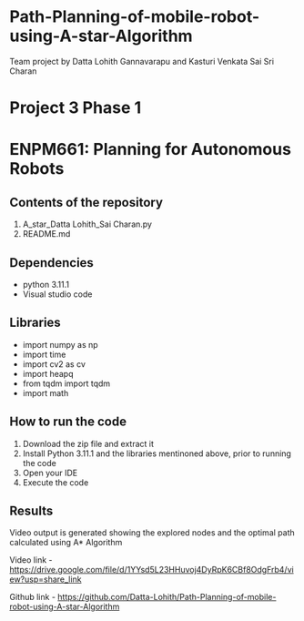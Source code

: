 # Path-Planning-of-mobile-robot-using-A-star-Algorithm
Team project by Datta Lohith Gannavarapu and Kasturi Venkata Sai Sri Charan

# Project 3 Phase 1

# ENPM661: Planning for Autonomous Robots

## Contents of the repository 
1. A_star_Datta Lohith_Sai Charan.py
2. README.md

## Dependencies
- python 3.11.1
- Visual studio code

## Libraries
- import numpy as np
- import time
- import cv2 as cv
- import heapq
- from tqdm import tqdm
- import math

## How to run the code
1. Download the zip file and extract it
2. Install Python 3.11.1 and the libraries mentinoned above, prior to running the code
3. Open your IDE
5. Execute the code 

## Results
Video output is generated showing the explored nodes and the optimal path calculated using A* Algorithm

Video link - https://drive.google.com/file/d/1YYsd5L23HHuvoj4DyRpK6CBf8OdgFrb4/view?usp=share_link

Github link - https://github.com/Datta-Lohith/Path-Planning-of-mobile-robot-using-A-star-Algorithm

